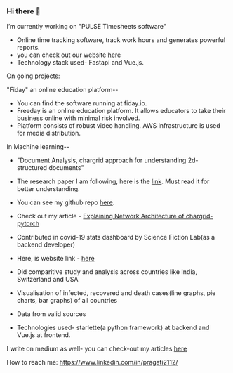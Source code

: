 ### Hi there 👋

I’m currently working on "PULSE Timesheets software"
  - Online time tracking software, track work hours and generates powerful reports.
  - you can check out our website  [here](https://pulse.allps.ch/)
  - Technology stack used- Fastapi and Vue.js. 

On going projects:

"Fiday" an online education platform--
  - You can find the software running at fiday.io.
  - Freeday is an online education platform. It allows educators to take their business online with minimal risk involved.
  - Platform consists of robust video handling. AWS infrastructure is used for media distribution.


In Machine learning--
  - "Document Analysis, chargrid approach for understanding 2d-structured documents" 
  - The research paper I am following, here is the [link](https://arxiv.org/abs/1809.08799). Must read it for better understanding. 
  - You can see my github repo [here](https://github.com/sciencefictionlab/chargrid-pytorch).
  - Check out my article - [Explaining Network Architecture of chargrid-pytorch](https://medium.com/analytics-vidhya/implementing-chargrid-network-architecture-cc21eb3d68f8)


  - Contributed in covid-19 stats dashboard by Science Fiction Lab(as a backend developer)
  - Here, is website link -  [here](https://covid19.scifilab.io/)
  - Did comparitive study and analysis across countries like India, Switzerland and USA
  - Visualisation of infected, recovered and death cases(line graphs, pie charts, bar graphs) of all countries
  - Data from valid sources
  - Technologies used- starlette(a python framework) at backend and Vue.js at frontend.

I write on medium as well- you can check-out my articles [here](https://medium.com/@pandeypragati2112) 

How to reach me: https://www.linkedin.com/in/pragati2112/








<!--
**pragati2112/pragati2112** is a ✨ _special_ ✨ repository because its `README.md` (this file) appears on your GitHub profile.

Here are some ideas to get you started:

- 🔭 I’m currently working on "Fiday" an online education platform.
- 📫 How to reach me: https://www.linkedin.com/in/pragati2112/
- On going project:"Document Analysis" The research paper I am following, here is the link(https://arxiv.org/abs/1809.08799). Must read it for better understanding. You can see my github repo here(https://github.com/sciencefictionlab/chargrid-pytorch).

-->
